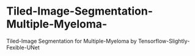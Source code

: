 # Tiled-Image-Segmentation-Multiple-Myeloma-
Tiled-Image Segmentation for Multiple-Myeloma by Tensorflow-Slightly-Fexible-UNet
